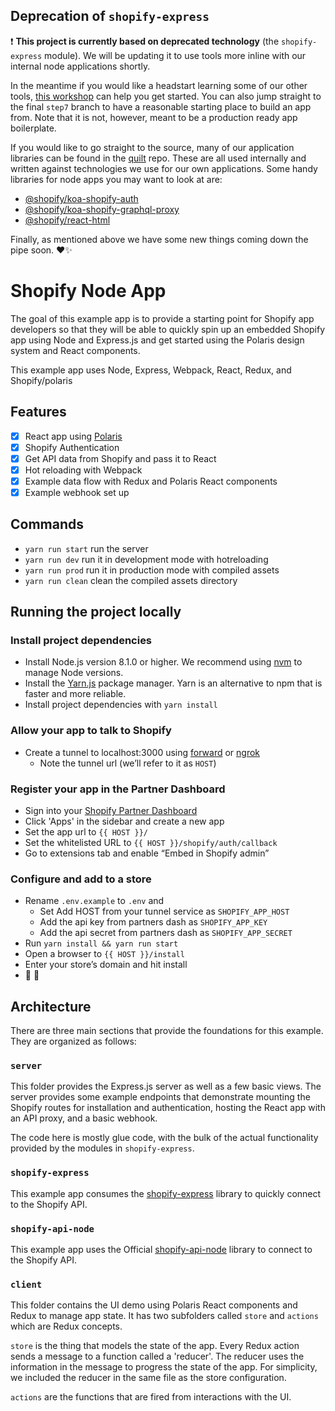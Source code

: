 ## Deprecation of `shopify-express`

:exclamation: **This project is currently based on deprecated technology** (the `shopify-express` module). We will be updating it to use tools more inline with our internal node applications shortly.

In the meantime if you would like a headstart learning some of our other tools, [this workshop](https://github.com/Shopify/unite-react-node-app-workshop/blob/master/workshop.md) can help you get started. You can also jump straight to the final `step7` branch to have a reasonable starting place to build an app from. Note that it is not, however, meant to be a production ready app boilerplate.

If you would like to go straight to the source, many of our application libraries can be found in the [quilt](https://github.com/Shopify/quilt) repo. These are all used internally and written against technologies we use for our own applications. Some handy libraries for node apps you may want to look at are:

- [@shopify/koa-shopify-auth](https://github.com/Shopify/quilt/tree/master/packages/koa-shopify-auth)
- [@shopify/koa-shopify-graphql-proxy](https://github.com/Shopify/quilt/blob/master/packages/koa-shopify-graphql-proxy/README.md)
- [@shopify/react-html](https://github.com/Shopify/quilt/blob/master/packages/react-html/README.md)

Finally, as mentioned above we have some new things coming down the pipe soon. ❤️✨

# Shopify Node App

The goal of this example app is to provide a starting point for Shopify app developers so that they will be able to quickly
spin up an embedded Shopify app using Node and Express.js and get started using the Polaris design system and React components.

This example app uses Node, Express, Webpack, React, Redux, and Shopify/polaris

## Features

- [x] React app using [Polaris](https://polaris.shopify.com/)
- [x] Shopify Authentication
- [x] Get API data from Shopify and pass it to React
- [x] Hot reloading with Webpack
- [x] Example data flow with Redux and Polaris React components
- [x] Example webhook set up

## Commands

- `yarn run start` run the server
- `yarn run dev` run it in development mode with hotreloading
- `yarn run prod` run it in production mode with compiled assets
- `yarn run clean` clean the compiled assets directory

## Running the project locally

### Install project dependencies

- Install Node.js version 8.1.0 or higher. We recommend using [nvm](https://github.com/creationix/nvm) to manage Node versions.
- Install the [Yarn.js](https://yarnpkg.com/en/docs/install) package manager. Yarn is an alternative to npm that is faster and more reliable.
- Install project dependencies with `yarn install`

### Allow your app to talk to Shopify

- Create a tunnel to localhost:3000 using [forward](https://forwardhq.com/) or [ngrok](https://ngrok.com/)
  - Note the tunnel url (we’ll refer to it as `HOST`)

### Register your app in the Partner Dashboard

- Sign into your [Shopify Partner Dashboard](https://partners.shopify.com/organizations)
- Click 'Apps' in the sidebar and create a new app
- Set the app url to `{{ HOST }}/`
- Set the whitelisted URL to `{{ HOST }}/shopify/auth/callback`
- Go to extensions tab and enable “Embed in Shopify admin”

### Configure and add to a store

- Rename `.env.example` to `.env` and
  - Set Add HOST from your tunnel service as `SHOPIFY_APP_HOST`
  - Add the api key from partners dash as `SHOPIFY_APP_KEY`
  - Add the api secret from partners dash as `SHOPIFY_APP_SECRET`
- Run `yarn install && yarn run start`
- Open a browser to `{{ HOST }}/install`
- Enter your store’s domain and hit install
- 🚀 🎉

## Architecture

There are three main sections that provide the foundations for this example. They are organized as follows:

### `server`

This folder provides the Express.js server as well as a few basic views.
The server provides some example endpoints that demonstrate mounting the Shopify routes for installation and authentication, hosting the React app
with an API proxy, and a basic webhook.

The code here is mostly glue code, with the bulk of the actual functionality provided by the modules in `shopify-express`.

### `shopify-express`

This example app consumes the [shopify-express](https://github.com/shopify/shopify-express-app) library to quickly connect to the Shopify API.

### `shopify-api-node`

This example app uses the Official [shopify-api-node](https://github.com/MONEI/Shopify-api-node) library to connect to the Shopify API.

### `client`

This folder contains the UI demo using Polaris React components and Redux to manage app state.
It has two subfolders called `store` and `actions` which are Redux concepts.

`store` is the thing that models the state of the app. Every Redux action sends a message to a function called a 'reducer'.
The reducer uses the information in the message to progress the state of the app.
For simplicity, we included the reducer in the same file as the store configuration.

`actions` are the functions that are fired from interactions with the UI.
